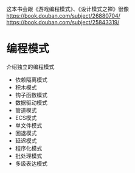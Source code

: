这本书会跟《游戏编程模式》、《设计模式之禅》很像
https://book.douban.com/subject/26880704/
https://book.douban.com/subject/25843319/


# 编程模式
介绍独立的编程模式

- 依赖隔离模式 
- 积木模式 
- 钩子函数模式 
- 数据驱动模式
- 管道模式 
- ECS模式 
- 单文件模式 
- 回退模式 
- 延迟模式 
- 程序化模式 
- 批处理模式 
- 多级表达模式 

<!-- - 事件驱动模式
- 时空复用模式
- 预处理模式
- GPU Driven模式 -->

<!-- # 综合应用
应用多个编程模式，实现3D引擎和编辑器的典型需求

- 多线程渲染
- 自定义材质
- 扩展编辑器UI
- 热更新
- GPU Driven Render Pipeline -->